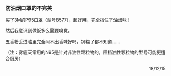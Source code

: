 ### 防油烟口罩的不完美

买了3M的P95口罩（型号8577），超好用，完全挡住了油烟味！

然后我意识到做饭多么需要嗅觉。

五香粉丢进油里完全闻不出香味好吗，锅糊了都不知道……

（注：雾霾天常用的N95是针对非油性颗粒物的，阻挡油性颗粒物的型号可能更适合厨房）

<p align="right">18/12/15</p>